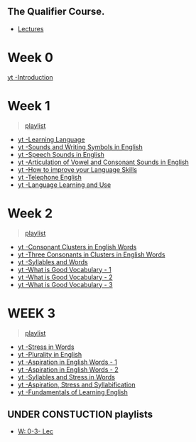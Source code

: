 ## The Qualifier Course.
+ [Lectures](https://www.youtube.com/watch?v=hImZsXxKTcE&list=TLGGRv4UzvIpursxODA5MjAyMQ)

# Week 0

[yt -Introduction](https://youtu.be/hImZsXxKTcE)

# Week 1

> [playlist](http://www.youtube.com/watch_videos?video_ids=DgKYu1pi3qg,xcc0U_U4xhg,MMBrfQC0V9A,fC-UbX3MsGs,7tesanmUjFo,VSwUcHGAMcE,asMh3flE47E)

+ [yt -Learning Language](https://youtu.be/DgKYu1pi3qg)
+ [yt -Sounds and Writing Symbols in English](https://youtu.be/xcc0U_U4xhg)
+ [yt -Speech Sounds in English](https://youtu.be/MMBrfQC0V9A)
+ [yt -Articulation of Vowel and Consonant Sounds in English](https://youtu.be/fC-UbX3MsGs)
+ [yt -How to improve your Language Skills](https://youtu.be/7tesanmUjFo)
+ [yt -Telephone English](https://youtu.be/VSwUcHGAMcE)
+ [yt -Language Learning and Use](https://youtu.be/asMh3flE47E)

# Week 2

> [playlist](http://www.youtube.com/watch_videos?video_ids=Hpmh-iv6e4I,BR7dQgD8qlk,RAFLD5HY6Jc,A2eI-Ttmd7I,pHkc23_0ULI,b8Wq_9P7uqI)

+ [yt -Consonant Clusters in English Words](https://youtu.be/Hpmh-iv6e4I)
+ [yt -Three Consonants in Clusters in English Words](https://youtu.be/BR7dQgD8qlk)
+ [yt -Syllables and Words](https://youtu.be/RAFLD5HY6Jc)
+ [yt -What is Good Vocabulary - 1](https://youtu.be/A2eI-Ttmd7I)
+ [yt -What is Good Vocabulary - 2](https://youtu.be/pHkc23_0ULI)
+ [yt -What is Good Vocabulary - 3](https://youtu.be/b8Wq_9P7uqI)

# WEEK 3

> [playlist](http://www.youtube.com/watch_videos?video_ids=8gud9XJsL6k,42hufxqiOAk,mbE_MAhkj_A,htFNZapzHr8,BQDrv4mQHFE,LdteKj-oE5I,TMfBbpmCfdI)

+ [yt -Stress in Words](https://youtu.be/8gud9XJsL6k)
+ [yt -Plurality in English](https://youtu.be/42hufxqiOAk)
+ [yt -Aspiration in English Words - 1](https://youtu.be/mbE_MAhkj_A)
+ [yt -Aspiration in English Words - 2](https://youtu.be/htFNZapzHr8)
+ [yt -Syllables and Stress in Words](https://youtu.be/BQDrv4mQHFE)
+ [yt -Aspiration, Stress and Syllabification](https://youtu.be/LdteKj-oE5I)
+ [yt -Fundamentals of Learning English](https://youtu.be/TMfBbpmCfdI)

## UNDER CONSTUCTION playlists
+ [W: 0-3- Lec](http://www.youtube.com/watch_videos?video_ids=hImZsXxKTcE,DgKYu1pi3qg,xcc0U_U4xhg,MMBrfQC0V9A,fC-UbX3MsGs,7tesanmUjFo,VSwUcHGAMcE,asMh3flE47E,Hpmh-iv6e4I,BR7dQgD8qlk,RAFLD5HY6Jc,A2eI-Ttmd7I,pHkc23_0ULI,b8Wq_9P7uqI,8gud9XJsL6k,42hufxqiOAk,mbE_MAhkj_A,htFNZapzHr8,BQDrv4mQHFE,LdteKj-oE5I,TMfBbpmCfdI)